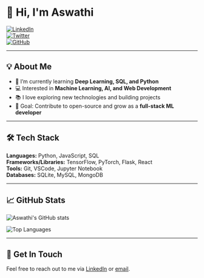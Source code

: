 # 👋 Hi, I'm Aswathi

[![LinkedIn](https://img.shields.io/badge/LinkedIn-blue?style=flat&logo=linkedin&logoColor=white)](https://www.linkedin.com/in/YOUR_LINKEDIN)  
[![Twitter](https://img.shields.io/badge/Twitter-blue?style=flat&logo=twitter&logoColor=white)](https://twitter.com/YOUR_TWITTER)  
[![GitHub](https://img.shields.io/badge/GitHub-black?style=flat&logo=github&logoColor=white)](https://github.com/YOUR_GITHUB)  

---

## 💡 About Me
- 🌱 I’m currently learning **Deep Learning, SQL, and Python**  
- 💻 Interested in **Machine Learning, AI, and Web Development**  
- 📚 I love exploring new technologies and building projects  
- 🎯 Goal: Contribute to open-source and grow as a **full-stack ML developer**  

---

## 🛠️ Tech Stack
**Languages:** Python, JavaScript, SQL  
**Frameworks/Libraries:** TensorFlow, PyTorch, Flask, React  
**Tools:** Git, VSCode, Jupyter Notebook  
**Databases:** SQLite, MySQL, MongoDB  

---

## 📈 GitHub Stats
![Aswathi's GitHub stats](https://github-readme-stats.vercel.app/api?demouser428&show_icons=true&hide_border=true&count_private=true&theme=radical)  

![Top Languages](https://github-readme-stats.vercel.app/api/top-langs/?demouser428&hide_border=true&layout=compact&theme=radical)  

---

## 💬 Get In Touch
Feel free to reach out to me via [LinkedIn](https://www.linkedin.com/in/YOUR_LINKEDIN) or [email](mailto:YOUR_EMAIL).

